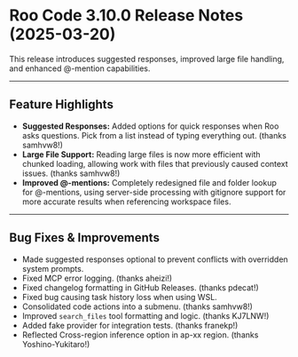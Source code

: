 # Roo Code 3.10.0 Release Notes (2025-03-20)

This release introduces suggested responses, improved large file handling, and enhanced @-mention capabilities.

---

## Feature Highlights

*   **Suggested Responses:** Added options for quick responses when Roo asks questions. Pick from a list instead of typing everything out. (thanks samhvw8!)
*   **Large File Support:** Reading large files is now more efficient with chunked loading, allowing work with files that previously caused context issues. (thanks samhvw8!)
*   **Improved @-mentions:** Completely redesigned file and folder lookup for @-mentions, using server-side processing with gitignore support for more accurate results when referencing workspace files.

---

## Bug Fixes & Improvements

*   Made suggested responses optional to prevent conflicts with overridden system prompts.
*   Fixed MCP error logging. (thanks aheizi!)
*   Fixed changelog formatting in GitHub Releases. (thanks pdecat!)
*   Fixed bug causing task history loss when using WSL.
*   Consolidated code actions into a submenu. (thanks samhvw8!)
*   Improved `search_files` tool formatting and logic. (thanks KJ7LNW!)
*   Added fake provider for integration tests. (thanks franekp!)
*   Reflected Cross-region inference option in ap-xx region. (thanks Yoshino-Yukitaro!)